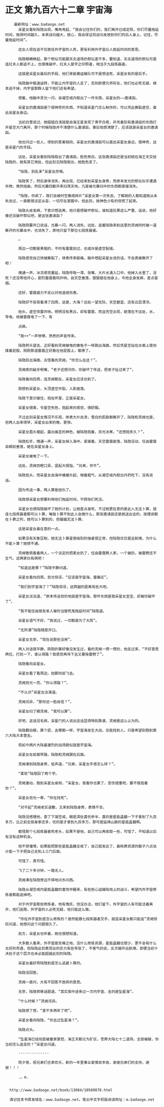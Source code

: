 # 正文 第九百六十二章 宇宙海
        最新网址：www.badaoge.net
          采星女看到陆隐出现，嘴角弯起，“我会记住你们的，我们离开已成定局，你们尽量拖延时间，拖得时间越久，未来战功越大，放心，我会保证将战功发放到你们的后人身上，记住，尽量拖延时间”。
      
          这女人现在逃不仅放任外宇宙的人死，更有利用外宇宙众人拖延时间的意思。
      
          陆隐眼睛眯起，那个祭坛可能跟天炎道场的祭坛差不多，要知道，天炎道场的祭坛可是连红夫人都追不上，也很难破坏，红夫人是宇之印照者，相当于九段炼器者。
      
          这就是采星女最后的手段，他们来偷袭运输队可不是想送死，采星女有的是后手。
      
          陆隐脑中极速运转，不能让内宇宙的人走了，否则即便元师存在，他们也必死无疑，根本逃不掉，内宇宙那群人留下他们还有希望。
      
          想着，他脑中灵光一闪，自凝空戒内取出了一件东西，采星女的——邀请函。
      
          采星女的邀请函是个很神奇的东西，不知道采星门怎么制作的，可以凭此撕裂虚空，直达采星女身边。
      
          当初白雪说过，她姐姐白浅就是自海王星发现了青宇白夜，并凭着刻有邀请函的东西打开星空大门离开，那个时候陆隐并不清楚什么邀请函，事后他想清楚了，应该就是采星女的邀请函。
      
          他也问过一些人，得到的答案相同，采星女的邀请函可以直达采星女身边，很神奇，这是采星门的手段。
      
          远处，采星女看到陆隐取出了邀请函，脸色煞白，这张邀请函还是当初她在海王天交给陆隐的，她有其它用处，但此刻见陆隐取出，她脸色变了。
      
          “陆隐，别乱来”采星女厉喝。
      
          陆隐笑了，然后身体消失，再出现，已经来到采星女身旁，而原本发光的祭坛似乎遭遇外物，竟然扭曲，然后光幕四散开来扫荡天地，凡是被光幕扫中的东西都直接消失。
      
          “陆隐，你疯了，我们会被时空撕成碎片”采星女第一次失态，了解她的人都知道她从未失态过，一直都很淡定从容，一切尽在掌握中，但此刻，她神色少有的惊慌了起来。
      
          陆隐头皮发麻，下意识想逃离，他只是想破坏祭坛，谁知道后果这么严重，话说，他好像还没破坏祭坛吧，是这张邀请函？
      
          陆隐刚要开口说话，光幕一闪，两人消失，远处，追着陆隐来到这里的灵阙同时被一道撕开的光幕击中，也消失了，原地只留下那位七段炼器者。
      
          …
      
          周边一切都是黑暗的，不时有雷霆划过，也或许是虚空裂缝。
      
          陆隐感觉自己快被撕裂了，体表传来剧痛，脑中想起采星女说的话，不会真被撕开了吧！
      
          噗通一声，冰凉感觉蔓延，陆隐呼吸一滞，张嘴，大片水涌入口中，他掉入水里了，没死？还没等他开心，剧烈雷霆轰鸣炸响，自天空垂落，狠狠砸在他身上，令他全身发麻，差点冒烟。
      
          还好，雷霆威力不足以对他造成伤害。
      
          陆隐好不容易看清了四周，这是，大海？远处一望无际，天空碧蓝，还有云层漂浮。
      
          抬头，虚空惊雷炸响，明明没有黑云，却有雷霆，而且凭空出现，砸落在不远处，水，导电，他被雷霆电了一下，有
      
          点麻。
      
          “我++”一声惨嚎，熟悉的声音传来。
      
          陆隐转头望去，正好看到灵阙被电的像兔子一样跳出海面，然后凭星空站在水面上使劲揉着屁股，刚刚那道雷霆正好轰在他屁股上，都黑了。
      
          陆隐跃出海面，古怪看向灵阙，“你怎么在这？”。
      
          灵阙疼的龇牙咧嘴，“老子还想问你，你破坏了传送，把老子扯过来了”。
      
          陆隐看向四周，连灵阙都在，采星女应该也到了。
      
          刚想到采星女，头顶虚空开裂，人影砸落。
      
          陆隐下意识接住，抱在怀里，正是采星女。
      
          采星女很美，令星空失色，抱起来的感觉，很舒服。
      
          不过此刻采星女情况不乐观，体表大片血渍，雪白的肌肤都撕开了，陆隐和灵阙也是，但两人出来得早，采星女出来的晚，更惨。
      
          采星女眉头蹙起，露出痛苦的神色，被陆隐抱着，目光冰寒，“还想抱多久？”。
      
          陆隐松手，噗通一声，采星女掉入海中，紧接着，天空雷霆砸落，陆隐没动，任由雷霆自眼前垂落，砸在采星女身上。
      
          采星女被电了一下。
      
          远处，灵阙目瞪口呆，竖起大拇指，“兄弟，你牛”。
      
          陆隐低头，而采星女自海中缓缓升起，喘着粗气，从凝空戒内取出丹药吃下，没有说话。
      
          因为传送一事，两人算是结仇了。
      
          陆隐恨采星女想要利用他们拖延时间，不顾他们死活。
      
          采星女也恨陆隐破坏了她的计划，让她差点身死，不过她更在意的是此人无法卜算，就连七段炼器者都可以卜算，唯独卜算不到此人会做什么，那张邀请函还是她送出去的，按理说都在卜算之列，她可以卜算到的，但偏偏无法卜算。
      
          这是采星女最在意的一点。
      
          如果没有天象压制，她无法卜算星使级别的强者很正常，但陆隐仅仅是巡航境，为什么不能卜算？她想不通。
      
          灵阙敬佩看着两人，一个淡定的把美女扔了，任由雷霆劈人家，一个被扔，被雷劈还不生气，这俩家伙有病吧！
      
          “知道这是哪？”陆隐平静问道。
      
          采星女看向四周，目光惊讶，“应该是宇宙海，雷暴区”。
      
          “我们到宇宙海了？”陆隐惊讶，这跨越的距离有些大吧。
      
          采星女淡淡道，“原本传送目的地就是宇宙海，那件东西是我采星女至宝，却被你破坏了”。
      
          “我不能任由朋友亲人被你当替死鬼拖延时间”陆隐道。
      
          采星女语气不好，“我说过，一切都是为了大局”。
      
          “无所谓”陆隐随意开口。
      
          采星女无奈，“现在说那些没用”。
      
          两人对话很平静，刚刚的事好像没发生过，看的灵阙一愣一愣的，他走过来，“不好意思两位，打扰一下，谁认得路？我感觉再待下去又要挨雷劈了”。
      
          陆隐看向采星女。
      
          采星女看了看周边，抬脚向前飞去。
      
          灵阙目光一亮，“你认得路？”。
      
          “不认识”采星女淡漠道。
      
          灵阙诧异，“那你还一脸自信？”。
      
          采星女扫了眼灵阙，“我可以算”。
      
          好吧，这话没毛病，采星门的人说出这话显得特别靠谱，灵阙是这么认为的。
      
          陆隐翻白眼，算个屁，去哪都一样，宇宙海发生大战，总能找到人，只是希望别跑到第六大陆大本营去。
      
          现如今两片大陆最激烈的战场貌似就是宇宙海。
      
          采星女在前面带路，陆隐和灵阙跟在后面。
      
          灵阙凑到陆隐身旁，低声道，“兄弟，采星女手感怎么样？”。
      
          “柔软”陆隐回了两个字。
      
          灵阙激动，跑到采星女身侧，“采星女，我看你也累了，受伤很重吧，要不我抱着你？”。
      
          采星女目光一寒，“你在找死”。
      
          “对不起”灵阙老实道歉，又来到陆隐身旁，表情不甘。
      
          陆隐没搭理他，查了下凝空戒，眼底深处喜忧参半，喜的是星能晶髓一下子拿到了九百多万，比之前全部身家还多，忧的是才拿到九百多万，那可是延绵山脉的星能晶髓啊。
      
          都怪那个七段炼器者死老头，如果不是他，自己可以再收取一些，可惜了，不知道以后有没有这种机会。
      
          他不禁憧憬，如果能把那些星能晶髓全收了，自己就发达了，最耗费资源的骰子六点估计能一下子把自己支到上三门后面。
      
          可惜了，真可惜。
      
          飞了二十多分钟，一路无人。
      
          灵阙凑在陆隐旁边不停地问东问西。
      
          陆隐从凝空戒内星能晶髓的喜悦中醒来，有些担心运输陆地上的战斗，希望内外宇宙修炼者都能逃掉吧。
      
          对于内宇宙那些修炼者，他有愧疚，但没办法，他们留下，外宇宙的人有可能活着离开，他们逃跑，外宇宙的人必死无疑，他只能这么做。
      
          “你在外宇宙到底怎么修炼的？居然能跟七段炼器者交手，就连采星女都只能逃”灵阙惊叹问道，他想问这个问题很久了。
      
          前方，采星女也听着，她也很想知道。
      
          大多数人看来，外宇宙是贫瘠之地，没什么修炼资源，星能晶髓也很少，更不会有什么太好的奇遇，但陆隐此刻表现出的实力有些夸张了，不客气的说，五次循环巡航境，即便当初十决处于这个层次也未必能超越此刻的陆隐。
      
          采星女最好奇陆隐到底怎么逃避卜算的。
      
          陆隐没回答。
      
          灵阙一直问，大有不回答不放弃的意思。
      
          无奈，陆隐转移话题道，“其实我中途来过一次内宇宙，去的是坠星海”。
      
          “什么时候？”灵阙诧异。
      
          陆隐想了想，“差不多两年了吧”。
      
          采星女看向陆隐，“你去过坠星海？”。
      
          陆隐点头。
      
          “坠星海已经彻底被童家掌控，海王天都沦为矿区，苍莽大陆七十二道场，全部被破，你当初怎么逃走的？”采星女问道。
      
          --------------
      
          除夕夜，祝兄弟们合家欢乐，新的一年里事业爱情双丰收，谢谢兄弟们的支持，谢谢！！！
      
          .。m.
      
      
      http://www.badaoge.net/book/13084/10569878.html
      
      请记住本书首发域名：www.badaoge.net。笔尖中文手机版阅读网址：m.badaoge.net